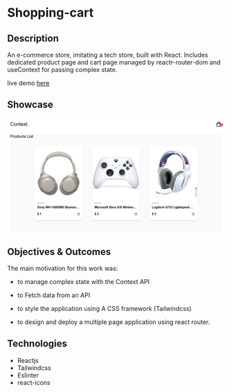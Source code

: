 # Shopping-cart

## Description

An e-commerce store, imitating a tech store, built with React. Includes dedicated product page and cart page managed by reactr-router-dom and useContext for passing complex state.

live demo [here](https://cart-ecommerce.pages.dev/)

## Showcase

![app screenshot](src/assets/shopping-cart.png)

## Objectives & Outcomes

The main motivation for this work was:

- to manage complex state with the Context API

- to Fetch data from an API

- to style the application using A CSS framework (Tailwindcss)

- to design and deploy a multiple page application using react router.

## Technologies

- Reactjs
- Tailwindcss
- Eslinter
- react-icons
